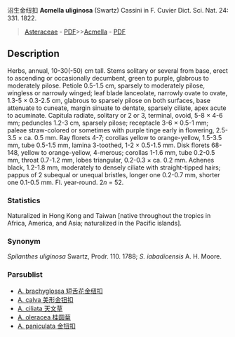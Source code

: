 沼生金纽扣 **Acmella uliginosa** (Swartz) Cassini in F. Cuvier Dict. Sci. Nat. 24: 331. 1822.

> [Asteraceae](http://www.iplant.cn/info/Asteraceae?t=foc) - [PDF](http://www.iplant.cn/foc/pdf/Asteraceae.pdf)>>[Acmella](Acmella-金纽扣属.md) - [PDF](http://www.iplant.cn/foc/pdf/Acmella.pdf)

## Description

Herbs, annual, 10-30(-50) cm tall. Stems solitary or several from base, erect to ascending or occasionally decumbent, green to purple, glabrous to moderately pilose. Petiole 0.5-1.5 cm, sparsely to moderately pilose, wingless or narrowly winged; leaf blade lanceolate, narrowly ovate to ovate, 1.3-5 × 0.3-2.5 cm, glabrous to sparsely pilose on both surfaces, base attenuate to cuneate, margin sinuate to dentate, sparsely ciliate, apex acute to acuminate. Capitula radiate, solitary or 2 or 3, terminal, ovoid, 5-8 × 4-6 mm; peduncles 1.2-3 cm, sparsely pilose; receptacle 3-6 × 0.5-1 mm; paleae straw-colored or sometimes with purple tinge early in flowering, 2.5-3.5 × ca. 0.5 mm. Ray florets 4-7; corollas yellow to orange-yellow, 1.5-3.5 mm, tube 0.5-1.5 mm, lamina 3-toothed, 1-2 × 0.5-1.5 mm. Disk florets 68-148, yellow to orange-yellow, 4-merous; corollas 1-1.6 mm, tube 0.2-0.5 mm, throat 0.7-1.2 mm, lobes triangular, 0.2-0.3 × ca. 0.2 mm. Achenes black, 1.2-1.8 mm, moderately to densely ciliate with straight-tipped hairs; pappus of 2 subequal or unequal bristles, longer one 0.2-0.7 mm, shorter one 0.1-0.5 mm. Fl. year-round. 2*n* = 52.

### Statistics
Naturalized in Hong Kong and Taiwan [native throughout the tropics in Africa, America, and Asia; naturalized in the Pacific islands].

### Synonym
*Spilanthes uliginosa* Swartz, Prodr. 110. 1788; *S. iabadicensis* A. H. Moore.

### Parsublist

* [A.  brachyglossa  短舌花金纽扣](Acmella-brachyglossa-短舌花金纽扣.md)
* [A.  calva  美形金钮扣](Acmella-calva-美形金钮扣.md)
* [A.  ciliata  天文草](Acmella-ciliata-天文草.md)
* [A.  oleracea  桂圆菊](Acmella-oleracea-桂圆菊.md)
* [A.  paniculata  金钮扣](Acmella-paniculata-金钮扣.md)
